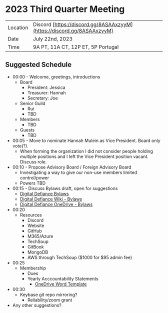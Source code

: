 # 2023 Third Quarter Meeting

|          |            |
|----------|------------|
| Location | Discord [https://discord.gg/8ASAAxzyyM](https://discord.gg/8ASAAxzyyM)|
| Date     | July 22nd, 2023 |
| Time     | 9A PT, 11A CT, 12P ET, 5P Portugal |

## Suggested Schedule

- 00:00 - Welcome, greetings, introductions
  - Board
    - President: Jessica
    - Treasurer: Hannah
    - Secretary: Joe
  - Senior Guild
    - Rui
    - TBD
  - Members
    - TBD
  - Guests
    - TBD
- 00:05 - Move to nominate Hannah Mulein as Vice President. Board only vote(?).
  - When forming the organization I did not consider people holding multiple positions and I left the Vice President position vacant. Discuss role.
- 00:10 - Propose Advisory Board / Foreign Advisory Board
  - Investigating a way to give our non-use members limited control/power
  - Powers TBD 
- 00:15 - Discuss Bylaws draft, open for suggestions
  - [Digital Defiance Bylaws](https://digitaldefiance.org/bylaws)
  - [Digital Defiance Wiki - Bylaws](https://github.com/Digital-Defiance/Digital-Defiance/wiki/Bylaws)
  - [Digital Defiance OneDrive - Bylaws](https://digitaldefiance2-my.sharepoint.com/:w:/g/personal/jessica_digitaldefiance_org/EUCqhbtOOC9Knks90HWSHJ4BA9rBqzYwPh1kBmaqgcfrcw?e=bv65Nu)
- 00:20
  - Resources
    - Discord
    - Website
    - GitHub
    - M365/Azure
    - TechSoup
    - GitBook
    - MongoDB
    - AWS through TechSoup ($1000 for $95 admin fee)
- 00:25
  - Membership
    - Dues
    - Yearly Acccountability Statements
      - [OneDrive Word Template](https://digitaldefiance2-my.sharepoint.com/:w:/g/personal/jessica_digitaldefiance_org/EQ1TX6j4rfVOqREinRdclwQBFWSmnb7uBMY9ILW_itknsw?e=DqFsVD)
- 00:30
  - Keybase git repo mirroring?
    - Reliability/zoom grant
- Any other suggestions?
